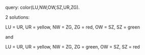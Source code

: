 query:
color(LU,NW,OW,SZ,UR,ZG).

2 solutions:

LU = UR, UR = yellow,
NW = ZG, ZG = red,
OW = SZ, SZ = green

and

LU = UR, UR = yellow,
NW = ZG, ZG = green,
OW = SZ, SZ = red

